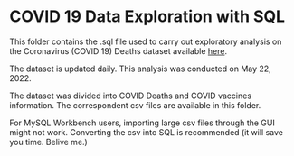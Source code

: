 # COVID 19 Data Exploration with SQL

This folder contains the .sql file used to carry out exploratory analysis on the Coronavirus (COVID 19) Deaths dataset available [here](https://ourworldindata.org/covid-deaths).

The dataset is updated daily. This analysis was conducted on May 22, 2022. 

The dataset was divided into COVID Deaths and COVID vaccines information. The correspondent csv files are available in this folder.

For MySQL Workbench users, importing large csv files through the GUI might not work. Converting the csv into SQL is recommended (it will save you time. Belive me.)

